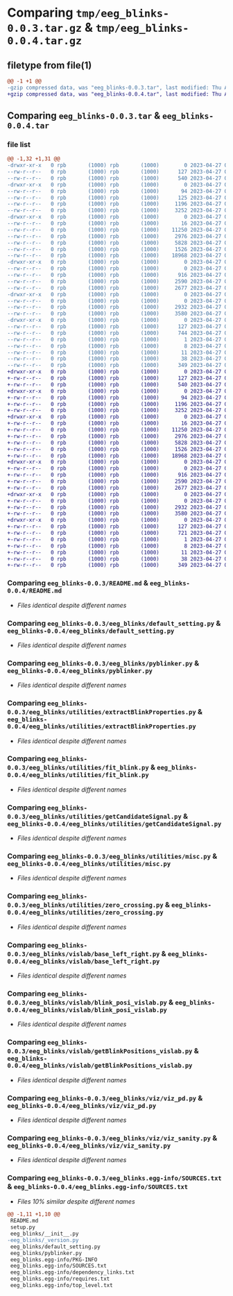 # Comparing `tmp/eeg_blinks-0.0.3.tar.gz` & `tmp/eeg_blinks-0.0.4.tar.gz`

## filetype from file(1)

```diff
@@ -1 +1 @@
-gzip compressed data, was "eeg_blinks-0.0.3.tar", last modified: Thu Apr 27 08:53:08 2023, max compression
+gzip compressed data, was "eeg_blinks-0.0.4.tar", last modified: Thu Apr 27 09:03:07 2023, max compression
```

## Comparing `eeg_blinks-0.0.3.tar` & `eeg_blinks-0.0.4.tar`

### file list

```diff
@@ -1,32 +1,31 @@
-drwxr-xr-x   0 rpb       (1000) rpb       (1000)        0 2023-04-27 08:53:08.890377 eeg_blinks-0.0.3/
--rw-r--r--   0 rpb       (1000) rpb       (1000)      127 2023-04-27 08:53:08.890377 eeg_blinks-0.0.3/PKG-INFO
--rw-r--r--   0 rpb       (1000) rpb       (1000)      540 2023-04-27 08:26:37.000000 eeg_blinks-0.0.3/README.md
-drwxr-xr-x   0 rpb       (1000) rpb       (1000)        0 2023-04-27 08:53:08.890377 eeg_blinks-0.0.3/eeg_blinks/
--rw-r--r--   0 rpb       (1000) rpb       (1000)       94 2023-04-27 08:26:37.000000 eeg_blinks-0.0.3/eeg_blinks/__init__.py
--rw-r--r--   0 rpb       (1000) rpb       (1000)      125 2023-04-27 08:26:37.000000 eeg_blinks-0.0.3/eeg_blinks/_version.py
--rw-r--r--   0 rpb       (1000) rpb       (1000)     1196 2023-04-27 08:26:37.000000 eeg_blinks-0.0.3/eeg_blinks/default_setting.py
--rw-r--r--   0 rpb       (1000) rpb       (1000)     3252 2023-04-27 08:26:37.000000 eeg_blinks-0.0.3/eeg_blinks/pyblinker.py
-drwxr-xr-x   0 rpb       (1000) rpb       (1000)        0 2023-04-27 08:53:08.890377 eeg_blinks-0.0.3/eeg_blinks/utilities/
--rw-r--r--   0 rpb       (1000) rpb       (1000)       16 2023-04-27 08:26:37.000000 eeg_blinks-0.0.3/eeg_blinks/utilities/__init__.py
--rw-r--r--   0 rpb       (1000) rpb       (1000)    11250 2023-04-27 08:26:37.000000 eeg_blinks-0.0.3/eeg_blinks/utilities/extractBlinkProperties.py
--rw-r--r--   0 rpb       (1000) rpb       (1000)     2976 2023-04-27 08:26:37.000000 eeg_blinks-0.0.3/eeg_blinks/utilities/fit_blink.py
--rw-r--r--   0 rpb       (1000) rpb       (1000)     5828 2023-04-27 08:26:37.000000 eeg_blinks-0.0.3/eeg_blinks/utilities/getCandidateSignal.py
--rw-r--r--   0 rpb       (1000) rpb       (1000)     1526 2023-04-27 08:26:37.000000 eeg_blinks-0.0.3/eeg_blinks/utilities/misc.py
--rw-r--r--   0 rpb       (1000) rpb       (1000)    18968 2023-04-27 08:26:37.000000 eeg_blinks-0.0.3/eeg_blinks/utilities/zero_crossing.py
-drwxr-xr-x   0 rpb       (1000) rpb       (1000)        0 2023-04-27 08:53:08.890377 eeg_blinks-0.0.3/eeg_blinks/vislab/
--rw-r--r--   0 rpb       (1000) rpb       (1000)        0 2023-04-27 08:26:37.000000 eeg_blinks-0.0.3/eeg_blinks/vislab/__init__.py
--rw-r--r--   0 rpb       (1000) rpb       (1000)      916 2023-04-27 08:26:37.000000 eeg_blinks-0.0.3/eeg_blinks/vislab/base_left_right.py
--rw-r--r--   0 rpb       (1000) rpb       (1000)     2590 2023-04-27 08:26:37.000000 eeg_blinks-0.0.3/eeg_blinks/vislab/blink_posi_vislab.py
--rw-r--r--   0 rpb       (1000) rpb       (1000)     2677 2023-04-27 08:26:37.000000 eeg_blinks-0.0.3/eeg_blinks/vislab/getBlinkPositions_vislab.py
-drwxr-xr-x   0 rpb       (1000) rpb       (1000)        0 2023-04-27 08:53:08.890377 eeg_blinks-0.0.3/eeg_blinks/viz/
--rw-r--r--   0 rpb       (1000) rpb       (1000)        0 2023-04-27 08:26:37.000000 eeg_blinks-0.0.3/eeg_blinks/viz/__init__.py
--rw-r--r--   0 rpb       (1000) rpb       (1000)     2932 2023-04-27 08:26:37.000000 eeg_blinks-0.0.3/eeg_blinks/viz/viz_pd.py
--rw-r--r--   0 rpb       (1000) rpb       (1000)     3580 2023-04-27 08:26:37.000000 eeg_blinks-0.0.3/eeg_blinks/viz/viz_sanity.py
-drwxr-xr-x   0 rpb       (1000) rpb       (1000)        0 2023-04-27 08:53:08.890377 eeg_blinks-0.0.3/eeg_blinks.egg-info/
--rw-r--r--   0 rpb       (1000) rpb       (1000)      127 2023-04-27 08:53:08.000000 eeg_blinks-0.0.3/eeg_blinks.egg-info/PKG-INFO
--rw-r--r--   0 rpb       (1000) rpb       (1000)      744 2023-04-27 08:53:08.000000 eeg_blinks-0.0.3/eeg_blinks.egg-info/SOURCES.txt
--rw-r--r--   0 rpb       (1000) rpb       (1000)        1 2023-04-27 08:53:08.000000 eeg_blinks-0.0.3/eeg_blinks.egg-info/dependency_links.txt
--rw-r--r--   0 rpb       (1000) rpb       (1000)        8 2023-04-27 08:53:08.000000 eeg_blinks-0.0.3/eeg_blinks.egg-info/requires.txt
--rw-r--r--   0 rpb       (1000) rpb       (1000)       11 2023-04-27 08:53:08.000000 eeg_blinks-0.0.3/eeg_blinks.egg-info/top_level.txt
--rw-r--r--   0 rpb       (1000) rpb       (1000)       38 2023-04-27 08:53:08.890377 eeg_blinks-0.0.3/setup.cfg
--rw-r--r--   0 rpb       (1000) rpb       (1000)      349 2023-04-27 08:26:37.000000 eeg_blinks-0.0.3/setup.py
+drwxr-xr-x   0 rpb       (1000) rpb       (1000)        0 2023-04-27 09:03:07.580128 eeg_blinks-0.0.4/
+-rw-r--r--   0 rpb       (1000) rpb       (1000)      127 2023-04-27 09:03:07.580128 eeg_blinks-0.0.4/PKG-INFO
+-rw-r--r--   0 rpb       (1000) rpb       (1000)      540 2023-04-27 08:26:37.000000 eeg_blinks-0.0.4/README.md
+drwxr-xr-x   0 rpb       (1000) rpb       (1000)        0 2023-04-27 09:03:07.580128 eeg_blinks-0.0.4/eeg_blinks/
+-rw-r--r--   0 rpb       (1000) rpb       (1000)       94 2023-04-27 08:26:37.000000 eeg_blinks-0.0.4/eeg_blinks/__init__.py
+-rw-r--r--   0 rpb       (1000) rpb       (1000)     1196 2023-04-27 08:26:37.000000 eeg_blinks-0.0.4/eeg_blinks/default_setting.py
+-rw-r--r--   0 rpb       (1000) rpb       (1000)     3252 2023-04-27 08:26:37.000000 eeg_blinks-0.0.4/eeg_blinks/pyblinker.py
+drwxr-xr-x   0 rpb       (1000) rpb       (1000)        0 2023-04-27 09:03:07.580128 eeg_blinks-0.0.4/eeg_blinks/utilities/
+-rw-r--r--   0 rpb       (1000) rpb       (1000)       16 2023-04-27 08:26:37.000000 eeg_blinks-0.0.4/eeg_blinks/utilities/__init__.py
+-rw-r--r--   0 rpb       (1000) rpb       (1000)    11250 2023-04-27 08:26:37.000000 eeg_blinks-0.0.4/eeg_blinks/utilities/extractBlinkProperties.py
+-rw-r--r--   0 rpb       (1000) rpb       (1000)     2976 2023-04-27 08:26:37.000000 eeg_blinks-0.0.4/eeg_blinks/utilities/fit_blink.py
+-rw-r--r--   0 rpb       (1000) rpb       (1000)     5828 2023-04-27 08:26:37.000000 eeg_blinks-0.0.4/eeg_blinks/utilities/getCandidateSignal.py
+-rw-r--r--   0 rpb       (1000) rpb       (1000)     1526 2023-04-27 08:26:37.000000 eeg_blinks-0.0.4/eeg_blinks/utilities/misc.py
+-rw-r--r--   0 rpb       (1000) rpb       (1000)    18968 2023-04-27 08:26:37.000000 eeg_blinks-0.0.4/eeg_blinks/utilities/zero_crossing.py
+drwxr-xr-x   0 rpb       (1000) rpb       (1000)        0 2023-04-27 09:03:07.580128 eeg_blinks-0.0.4/eeg_blinks/vislab/
+-rw-r--r--   0 rpb       (1000) rpb       (1000)        0 2023-04-27 08:26:37.000000 eeg_blinks-0.0.4/eeg_blinks/vislab/__init__.py
+-rw-r--r--   0 rpb       (1000) rpb       (1000)      916 2023-04-27 08:26:37.000000 eeg_blinks-0.0.4/eeg_blinks/vislab/base_left_right.py
+-rw-r--r--   0 rpb       (1000) rpb       (1000)     2590 2023-04-27 08:26:37.000000 eeg_blinks-0.0.4/eeg_blinks/vislab/blink_posi_vislab.py
+-rw-r--r--   0 rpb       (1000) rpb       (1000)     2677 2023-04-27 08:26:37.000000 eeg_blinks-0.0.4/eeg_blinks/vislab/getBlinkPositions_vislab.py
+drwxr-xr-x   0 rpb       (1000) rpb       (1000)        0 2023-04-27 09:03:07.580128 eeg_blinks-0.0.4/eeg_blinks/viz/
+-rw-r--r--   0 rpb       (1000) rpb       (1000)        0 2023-04-27 08:26:37.000000 eeg_blinks-0.0.4/eeg_blinks/viz/__init__.py
+-rw-r--r--   0 rpb       (1000) rpb       (1000)     2932 2023-04-27 08:26:37.000000 eeg_blinks-0.0.4/eeg_blinks/viz/viz_pd.py
+-rw-r--r--   0 rpb       (1000) rpb       (1000)     3580 2023-04-27 08:26:37.000000 eeg_blinks-0.0.4/eeg_blinks/viz/viz_sanity.py
+drwxr-xr-x   0 rpb       (1000) rpb       (1000)        0 2023-04-27 09:03:07.580128 eeg_blinks-0.0.4/eeg_blinks.egg-info/
+-rw-r--r--   0 rpb       (1000) rpb       (1000)      127 2023-04-27 09:03:07.000000 eeg_blinks-0.0.4/eeg_blinks.egg-info/PKG-INFO
+-rw-r--r--   0 rpb       (1000) rpb       (1000)      721 2023-04-27 09:03:07.000000 eeg_blinks-0.0.4/eeg_blinks.egg-info/SOURCES.txt
+-rw-r--r--   0 rpb       (1000) rpb       (1000)        1 2023-04-27 09:03:07.000000 eeg_blinks-0.0.4/eeg_blinks.egg-info/dependency_links.txt
+-rw-r--r--   0 rpb       (1000) rpb       (1000)        8 2023-04-27 09:03:07.000000 eeg_blinks-0.0.4/eeg_blinks.egg-info/requires.txt
+-rw-r--r--   0 rpb       (1000) rpb       (1000)       11 2023-04-27 09:03:07.000000 eeg_blinks-0.0.4/eeg_blinks.egg-info/top_level.txt
+-rw-r--r--   0 rpb       (1000) rpb       (1000)       38 2023-04-27 09:03:07.580128 eeg_blinks-0.0.4/setup.cfg
+-rw-r--r--   0 rpb       (1000) rpb       (1000)      349 2023-04-27 09:01:59.000000 eeg_blinks-0.0.4/setup.py
```

### Comparing `eeg_blinks-0.0.3/README.md` & `eeg_blinks-0.0.4/README.md`

 * *Files identical despite different names*

### Comparing `eeg_blinks-0.0.3/eeg_blinks/default_setting.py` & `eeg_blinks-0.0.4/eeg_blinks/default_setting.py`

 * *Files identical despite different names*

### Comparing `eeg_blinks-0.0.3/eeg_blinks/pyblinker.py` & `eeg_blinks-0.0.4/eeg_blinks/pyblinker.py`

 * *Files identical despite different names*

### Comparing `eeg_blinks-0.0.3/eeg_blinks/utilities/extractBlinkProperties.py` & `eeg_blinks-0.0.4/eeg_blinks/utilities/extractBlinkProperties.py`

 * *Files identical despite different names*

### Comparing `eeg_blinks-0.0.3/eeg_blinks/utilities/fit_blink.py` & `eeg_blinks-0.0.4/eeg_blinks/utilities/fit_blink.py`

 * *Files identical despite different names*

### Comparing `eeg_blinks-0.0.3/eeg_blinks/utilities/getCandidateSignal.py` & `eeg_blinks-0.0.4/eeg_blinks/utilities/getCandidateSignal.py`

 * *Files identical despite different names*

### Comparing `eeg_blinks-0.0.3/eeg_blinks/utilities/misc.py` & `eeg_blinks-0.0.4/eeg_blinks/utilities/misc.py`

 * *Files identical despite different names*

### Comparing `eeg_blinks-0.0.3/eeg_blinks/utilities/zero_crossing.py` & `eeg_blinks-0.0.4/eeg_blinks/utilities/zero_crossing.py`

 * *Files identical despite different names*

### Comparing `eeg_blinks-0.0.3/eeg_blinks/vislab/base_left_right.py` & `eeg_blinks-0.0.4/eeg_blinks/vislab/base_left_right.py`

 * *Files identical despite different names*

### Comparing `eeg_blinks-0.0.3/eeg_blinks/vislab/blink_posi_vislab.py` & `eeg_blinks-0.0.4/eeg_blinks/vislab/blink_posi_vislab.py`

 * *Files identical despite different names*

### Comparing `eeg_blinks-0.0.3/eeg_blinks/vislab/getBlinkPositions_vislab.py` & `eeg_blinks-0.0.4/eeg_blinks/vislab/getBlinkPositions_vislab.py`

 * *Files identical despite different names*

### Comparing `eeg_blinks-0.0.3/eeg_blinks/viz/viz_pd.py` & `eeg_blinks-0.0.4/eeg_blinks/viz/viz_pd.py`

 * *Files identical despite different names*

### Comparing `eeg_blinks-0.0.3/eeg_blinks/viz/viz_sanity.py` & `eeg_blinks-0.0.4/eeg_blinks/viz/viz_sanity.py`

 * *Files identical despite different names*

### Comparing `eeg_blinks-0.0.3/eeg_blinks.egg-info/SOURCES.txt` & `eeg_blinks-0.0.4/eeg_blinks.egg-info/SOURCES.txt`

 * *Files 10% similar despite different names*

```diff
@@ -1,11 +1,10 @@
 README.md
 setup.py
 eeg_blinks/__init__.py
-eeg_blinks/_version.py
 eeg_blinks/default_setting.py
 eeg_blinks/pyblinker.py
 eeg_blinks.egg-info/PKG-INFO
 eeg_blinks.egg-info/SOURCES.txt
 eeg_blinks.egg-info/dependency_links.txt
 eeg_blinks.egg-info/requires.txt
 eeg_blinks.egg-info/top_level.txt
```

